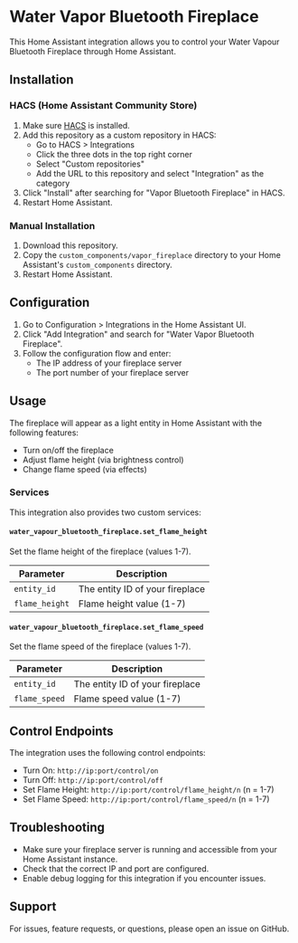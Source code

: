 # Water Vapor Bluetooth Fireplace

This Home Assistant integration allows you to control your Water Vapour Bluetooth Fireplace through Home Assistant.

## Installation

### HACS (Home Assistant Community Store)

1. Make sure [HACS](https://hacs.xyz/) is installed.
2. Add this repository as a custom repository in HACS:
   - Go to HACS > Integrations
   - Click the three dots in the top right corner
   - Select "Custom repositories"
   - Add the URL to this repository and select "Integration" as the category
3. Click "Install" after searching for "Vapor Bluetooth Fireplace" in HACS.
4. Restart Home Assistant.

### Manual Installation

1. Download this repository.
2. Copy the `custom_components/vapor_fireplace` directory to your Home Assistant's `custom_components` directory.
3. Restart Home Assistant.

## Configuration

1. Go to Configuration > Integrations in the Home Assistant UI.
2. Click "Add Integration" and search for "Water Vapor Bluetooth Fireplace".
3. Follow the configuration flow and enter:
   - The IP address of your fireplace server
   - The port number of your fireplace server

## Usage

The fireplace will appear as a light entity in Home Assistant with the following features:

- Turn on/off the fireplace
- Adjust flame height (via brightness control)
- Change flame speed (via effects)

### Services

This integration also provides two custom services:

#### `water_vapour_bluetooth_fireplace.set_flame_height`

Set the flame height of the fireplace (values 1-7).

| Parameter | Description |
|-----------|-------------|
| `entity_id` | The entity ID of your fireplace |
| `flame_height` | Flame height value (1-7) |

#### `water_vapour_bluetooth_fireplace.set_flame_speed`

Set the flame speed of the fireplace (values 1-7).

| Parameter | Description |
|-----------|-------------|
| `entity_id` | The entity ID of your fireplace |
| `flame_speed` | Flame speed value (1-7) |

## Control Endpoints

The integration uses the following control endpoints:

- Turn On: `http://ip:port/control/on`
- Turn Off: `http://ip:port/control/off`
- Set Flame Height: `http://ip:port/control/flame_height/n` (n = 1-7)
- Set Flame Speed: `http://ip:port/control/flame_speed/n` (n = 1-7)

## Troubleshooting

- Make sure your fireplace server is running and accessible from your Home Assistant instance.
- Check that the correct IP and port are configured.
- Enable debug logging for this integration if you encounter issues.

## Support

For issues, feature requests, or questions, please open an issue on GitHub. 